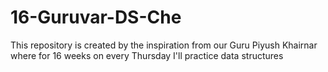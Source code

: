 # 16-Guruvar-DS-Che
This repository is created by the inspiration from our Guru Piyush Khairnar where for 16 weeks on every Thursday I'll practice data structures
